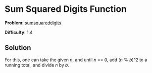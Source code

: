 # Sum Squared Digits Function

**Problem**: [sumsquareddigits](https://open.kattis.com/problems/sumsquareddigits)

**Difficulty**: 1.4

## Solution

For this, one can take the given *n*, and until *n* == 0, add (*n* % *b*)^2 to a running total, and divide *n* by *b*.

